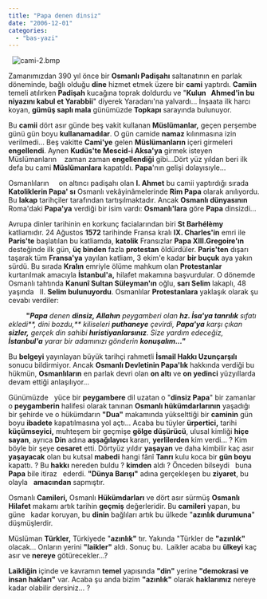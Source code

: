 ```yaml
---
title: "Papa denen dinsiz"
date: "2006-12-01"
categories: 
  - "bas-yazi"
---
```


  ![cami-2.bmp](/uploads/2006/12/cami-2.bmp)

Zamanımızdan 390 yıl önce bir **Osmanlı Padişahı** saltanatının en parlak döneminde, bağlı olduğu **dine** hizmet etmek üzere bir **cami** yaptırdı. **Camiin** temeli atılırken **Padişah** kucağına toprak doldurdu ve "**Kulun   Ahmed'in bu niyazını kabul et Yarabbii**" diyerek Yaradanı'na yalvardı... İnşaata ilk harcı koyan, **gümüş saplı mala** günümüzde **Topkapı** sarayında bulunuyor.

Bu **camii** dört asır günde beş vakit kullanan **Müslümanlar,** geçen perşembe günü gün boyu **kullanamadılar**. O gün camide **namaz** kılınmasına izin verilmedi... Beş vakitte **Cami'ye** gelen **Müslümanların** içeri girmeleri **engellendi**. Aynen **Kudüs'te Mescid-i Aksa'ya** girmek isteyen Müslümanların    zaman zaman **engellendiği** gibi...Dört yüz yıldan beri ilk defa bu cami **Müslümanlara** kapatıldı. **Papa**'nın gelişi dolayısıyle...

Osmanlıların     on altıncı padişahı olan **I. Ahmet** bu camii yaptırdığı sırada **Katoliklerin Papa' sı** Osmanlı vekâyinâmelerinde **Rim Papa** olarak anılıyordu. Bu **lakap** tarihçiler tarafından tartışılmaktadır. Ancak **Osmanlı dünyasının** Roma'daki **Papa'ya** verdiği bir isim vardı: **Osmanlı'lara** göre **Papa** dinsizdi...

Avrupa dinler tarihinin en korkunç facialarından biri **St Barhélèmy** katliamıdır. 24 Ağustos **1572** tarihinde Fransa kralı **IX. Charles'in** emri ile **Paris'te** başlatılan bu katliamda, **katolik** Fransızlar **Papa XIII.Gregoire'ın** desteğinde ilk gün, **üç binden** fazla **protestan** öldürdüler. **Paris'ten** dışarı taşarak tüm **Fransa'ya** yayılan katliam, 3 ekim'e kadar **bir buçuk** aya yakın sürdü. Bu sırada **Kralın** emriyle ölüme mahkum olan **Protestanlar** kurtarılmak amacıyla **İstanbul'a,** hilafet makamına başvurdular. O dönemde Osmanlı tahtında **Kanunî Sultan Süleyman'ın** oğlu, **sarı Selim** lakaplı, 48 yaşında   II. **Selim bulunuyordu**. Osmanlılar **Protestanlara** yaklaşık olarak şu cevabı verdiler:

         **"**_**Papa** denen **dinsiz, Allahın** peygamberi olan **hz. İsa'ya tanrılık** sıfatı ekledi**, dini bozdu,** kiliseleri **puthaneye** çevirdi, **Papa'ya** karşı çıkan **sizler,** gerçek din sahibi **hıristiyanlarsınız**. Size yardım edeceğiz, **İstanbul'a** yarar bir adamınızı gönderin **konuşalım..."**_

Bu **belgeyi** yayınlayan büyük tarihçi rahmetli **İsmail Hakkı Uzunçarşılı** sonucu bildirmiyor. Ancak **Osmanlı Devletinin Papa'lık** hakkında verdiği bu hükmün, **Osmanlıların** en parlak devri olan **on altı** ve **on yedinci** yüzyıllarda devam ettiği anlaşılıyor...

Günümüzde   yüce bir **peygambere** dil uzatan o "**dinsiz Papa**" bir zamanlar o **peygamberin** halifesi olarak tanınan **Osmanlı hükümdarlarının** yaşadığı bir şehirde ve o hükümdarın **"Dua"** makamında yükselttiği bir **caminin** gün boyu **ibadete** kapatılmasına yol açtı... Acaba bu tüyler **ürpertici,** tarihi **küçümseyici,** muhteşem bir geçmişe **gölge düşürücü**, ulusal kimliği **hiçe sayan**, ayrıca **Din** adına **aşşağılayıcı** kararı, **yerlilerden** kim verdi... ? Kim böyle bir şeye **cesaret** etti. Dörtyüz yıldır **yaşayan** ve daha kimbilir kaç asır **yaşayacak** olan bu kutsal **mabedi** hangi fânî **Tanrı** kulu koca bir **gün boyu** kapattı. ? Bu **hakkı** nereden buldu ? **kimden** aldı ? Önceden bilseydi   buna **Papa** bile itiraz   ederdi. **"Dünya Barışı"** adına gerçekleşen bu **ziyaret**, bu olayla   **amacından** sapmıştır.

Osmanlı **Camileri,** Osmanlı **Hükümdarları** ve dört asır sürmüş **Osmanlı Hilafet** makamı artık tarihin **geçmiş** değerleridir. Bu **camileri** yapan, bu güne   kadar koruyan, bu **dinin** bağlıları artık bu ülkede "**azınlık durumuna**" düşmüşlerdir.

Müslüman **Türkler,** Türkiyede "**azınlık"** tır. Yakında "Türkler de **"azınlık"** olacak... Onların yerini **"laikler"** aldı. Sonuç bu.  Laikler acaba bu **ülkeyi** kaç asır ve **nereye** götürecekler...?

**Laikliğin** içinde ve kavramın **temel** yapısında **"din"** yerine **"demokrasi ve insan hakları"** var. Acaba şu anda bizim **"azınlık"** olarak **haklarımız** nereye kadar olabilir dersiniz... ?
